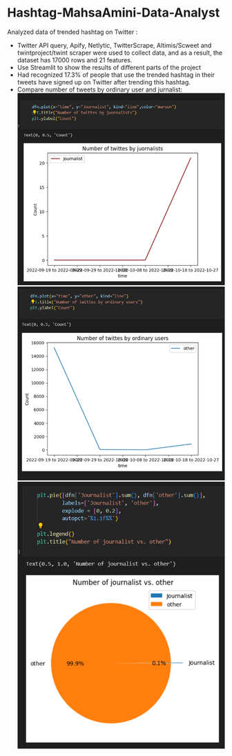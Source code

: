 # Hashtag-MahsaAmini-Data-Analyst

Analyzed data of trended hashtag on Twitter :

* Twitter API query, Apify, Netlytic, TwitterScrape, Altimis/Scweet and twintproject/twint scraper were used to collect data, and as a result, the dataset has 17000 rows and 21 features.
* Use Streamlit to show the results of different parts of the project
* Had recognized 17.3% of people that use the trended hashtag in their tweets have signed up on Twitter after trending this hashtag.
* Compare number of tweets by ordinary user and jurnalist:
![s-one](./s-one.png)
![s-two](./s-two.png)
![s-three](./s-three.png)



